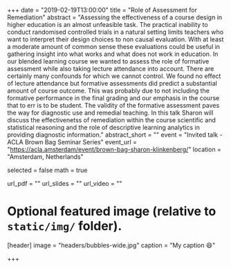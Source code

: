 +++
date = "2019-02-19T13:00:00"
title = "Role of Assessment for Remediation"
abstract = "Assessing the effectiveness of a course design in higher education is an almost unfeasible task. The practical inability to conduct randomised controlled trials in a natural setting limits teachers who want to interpret their design choices to non causal evaluation. With at least a moderate amount of common sense these evaluations could be useful in gathering insight into what works and what does not work in education. In our blended learning course we wanted to assess the role of formative assessment while also taking lecture attendance into account. There are certainly many confounds for which we cannot control. We found no effect of lecture attendance but formative assessments did predict a substantial amount of course outcome. This was probably due to not including the formative performance in the final grading and our emphasis in the course that to err is to be student. The validity of the formative assessment paves the way for diagnostic use and remedial teaching. In this talk Sharon will discuss the effectivenetss of remediation within the  course scientific and statistical reasoning and the role of descriptive learning analytics in providing diagnostic information."
abstract_short = ""
event = "Invited talk - ACLA Brown Bag Seminar Series"
event_url = "https://acla.amsterdam/event/brown-bag-sharon-klinkenberg/"
location = "Amsterdam, Netherlands"

selected = false
math = true

url_pdf = ""
url_slides = ""
url_video = ""

# Optional featured image (relative to `static/img/` folder).
[header]
image = "headers/bubbles-wide.jpg"
caption = "My caption :smile:"

+++